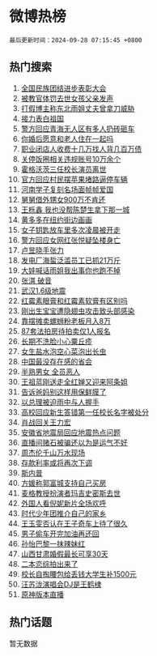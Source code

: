 # 微博热榜

`最后更新时间：2024-09-28 07:15:45 +0800`

## 热门搜索

1. [全国民族团结进步表彰大会](https://m.weibo.cn/search?containerid=100103type%3D1%26t%3D10%26q%3D%23%E5%85%A8%E5%9B%BD%E6%B0%91%E6%97%8F%E5%9B%A2%E7%BB%93%E8%BF%9B%E6%AD%A5%E8%A1%A8%E5%BD%B0%E5%A4%A7%E4%BC%9A%23&stream_entry_id=51&isnewpage=1&extparam=seat%3D1%26cate%3D10103%26filter_type%3Drealtimehot%26stream_entry_id%3D51%26c_type%3D51%26q%3D%2523%25E5%2585%25A8%25E5%259B%25BD%25E6%25B0%2591%25E6%2597%258F%25E5%259B%25A2%25E7%25BB%2593%25E8%25BF%259B%25E6%25AD%25A5%25E8%25A1%25A8%25E5%25BD%25B0%25E5%25A4%25A7%25E4%25BC%259A%2523%26pos%3D0%26dgr%3D0%26display_time%3D1727478944%26pre_seqid%3D17274789442370118135883)
1. [被教官体罚去世女孩父亲发声](https://m.weibo.cn/search?containerid=100103type%3D1%26t%3D10%26q%3D%23%E8%A2%AB%E6%95%99%E5%AE%98%E4%BD%93%E7%BD%9A%E5%8E%BB%E4%B8%96%E5%A5%B3%E5%AD%A9%E7%88%B6%E4%BA%B2%E5%8F%91%E5%A3%B0%23&stream_entry_id=31&isnewpage=1&extparam=seat%3D1%26band_rank%3D1%26lcate%3D5001%26stream_entry_id%3D31%26pos%3D0%26dgr%3D0%26flag%3D2%26filter_type%3Drealtimehot%26realpos%3D1%26c_type%3D31%26q%3D%2523%25E8%25A2%25AB%25E6%2595%2599%25E5%25AE%2598%25E4%25BD%2593%25E7%25BD%259A%25E5%258E%25BB%25E4%25B8%2596%25E5%25A5%25B3%25E5%25AD%25A9%25E7%2588%25B6%25E4%25BA%25B2%25E5%258F%2591%25E5%25A3%25B0%2523%26cate%3D5001%26display_time%3D1727478944%26pre_seqid%3D17274789442370118135883)
1. [打假博主称东北雨姐丈夫曾拿刀威胁](https://m.weibo.cn/search?containerid=100103type%3D1%26t%3D10%26q%3D%23%E6%89%93%E5%81%87%E5%8D%9A%E4%B8%BB%E7%A7%B0%E4%B8%9C%E5%8C%97%E9%9B%A8%E5%A7%90%E4%B8%88%E5%A4%AB%E6%9B%BE%E6%8B%BF%E5%88%80%E5%A8%81%E8%83%81%23&stream_entry_id=31&isnewpage=1&extparam=seat%3D1%26band_rank%3D2%26lcate%3D5001%26stream_entry_id%3D31%26pos%3D1%26dgr%3D0%26flag%3D2%26filter_type%3Drealtimehot%26realpos%3D2%26c_type%3D31%26q%3D%2523%25E6%2589%2593%25E5%2581%2587%25E5%258D%259A%25E4%25B8%25BB%25E7%25A7%25B0%25E4%25B8%259C%25E5%258C%2597%25E9%259B%25A8%25E5%25A7%2590%25E4%25B8%2588%25E5%25A4%25AB%25E6%259B%25BE%25E6%258B%25BF%25E5%2588%2580%25E5%25A8%2581%25E8%2583%2581%2523%26cate%3D5001%26display_time%3D1727478944%26pre_seqid%3D17274789442370118135883)
1. [接力表白祖国](https://m.weibo.cn/search?containerid=100103type%3D1%26t%3D10%26q%3D%23%E6%8E%A5%E5%8A%9B%E8%A1%A8%E7%99%BD%E7%A5%96%E5%9B%BD%23&stream_entry_id=31&isnewpage=1&extparam=seat%3D1%26band_rank%3D3%26lcate%3D5001%26stream_entry_id%3D31%26pos%3D2%26dgr%3D0%26flag%3D0%26filter_type%3Drealtimehot%26realpos%3D3%26c_type%3D31%26q%3D%2523%25E6%258E%25A5%25E5%258A%259B%25E8%25A1%25A8%25E7%2599%25BD%25E7%25A5%2596%25E5%259B%25BD%2523%26cate%3D5001%26display_time%3D1727478944%26pre_seqid%3D17274789442370118135883)
1. [警方回应青海无人区有多人扔砖砸车](https://m.weibo.cn/search?containerid=100103type%3D1%26t%3D10%26q%3D%23%E8%AD%A6%E6%96%B9%E5%9B%9E%E5%BA%94%E9%9D%92%E6%B5%B7%E6%97%A0%E4%BA%BA%E5%8C%BA%E6%9C%89%E5%A4%9A%E4%BA%BA%E6%89%94%E7%A0%96%E7%A0%B8%E8%BD%A6%23&stream_entry_id=31&isnewpage=1&extparam=seat%3D1%26band_rank%3D4%26lcate%3D5001%26stream_entry_id%3D31%26pos%3D3%26dgr%3D0%26flag%3D0%26filter_type%3Drealtimehot%26realpos%3D4%26c_type%3D31%26q%3D%2523%25E8%25AD%25A6%25E6%2596%25B9%25E5%259B%259E%25E5%25BA%2594%25E9%259D%2592%25E6%25B5%25B7%25E6%2597%25A0%25E4%25BA%25BA%25E5%258C%25BA%25E6%259C%2589%25E5%25A4%259A%25E4%25BA%25BA%25E6%2589%2594%25E7%25A0%2596%25E7%25A0%25B8%25E8%25BD%25A6%2523%26cate%3D5001%26display_time%3D1727478944%26pre_seqid%3D17274789442370118135883)
1. [你婚后愿意和老人住在一起吗](https://m.weibo.cn/search?containerid=100103type%3D1%26t%3D10%26q%3D%23%E4%BD%A0%E5%A9%9A%E5%90%8E%E6%84%BF%E6%84%8F%E5%92%8C%E8%80%81%E4%BA%BA%E4%BD%8F%E5%9C%A8%E4%B8%80%E8%B5%B7%E5%90%97%23&stream_entry_id=31&isnewpage=1&extparam=seat%3D1%26band_rank%3D5%26lcate%3D5001%26stream_entry_id%3D31%26pos%3D4%26dgr%3D0%26flag%3D0%26filter_type%3Drealtimehot%26realpos%3D5%26c_type%3D31%26q%3D%2523%25E4%25BD%25A0%25E5%25A9%259A%25E5%2590%258E%25E6%2584%25BF%25E6%2584%258F%25E5%2592%258C%25E8%2580%2581%25E4%25BA%25BA%25E4%25BD%258F%25E5%259C%25A8%25E4%25B8%2580%25E8%25B5%25B7%25E5%2590%2597%2523%26cate%3D5001%26display_time%3D1727478944%26pre_seqid%3D17274789442370118135883)
1. [职业闭店人收费十几万找人背几百万债](https://m.weibo.cn/search?containerid=100103type%3D1%26t%3D10%26q%3D%23%E8%81%8C%E4%B8%9A%E9%97%AD%E5%BA%97%E4%BA%BA%E6%94%B6%E8%B4%B9%E5%8D%81%E5%87%A0%E4%B8%87%E6%89%BE%E4%BA%BA%E8%83%8C%E5%87%A0%E7%99%BE%E4%B8%87%E5%80%BA%23&stream_entry_id=31&isnewpage=1&extparam=seat%3D1%26band_rank%3D6%26lcate%3D5001%26stream_entry_id%3D31%26pos%3D5%26dgr%3D0%26flag%3D0%26filter_type%3Drealtimehot%26realpos%3D6%26c_type%3D31%26q%3D%2523%25E8%2581%258C%25E4%25B8%259A%25E9%2597%25AD%25E5%25BA%2597%25E4%25BA%25BA%25E6%2594%25B6%25E8%25B4%25B9%25E5%258D%2581%25E5%2587%25A0%25E4%25B8%2587%25E6%2589%25BE%25E4%25BA%25BA%25E8%2583%258C%25E5%2587%25A0%25E7%2599%25BE%25E4%25B8%2587%25E5%2580%25BA%2523%26cate%3D5001%26display_time%3D1727478944%26pre_seqid%3D17274789442370118135883)
1. [关停饭圈相关违规账号10万余个](https://m.weibo.cn/search?containerid=100103type%3D1%26t%3D10%26q%3D%23%E5%85%B3%E5%81%9C%E9%A5%AD%E5%9C%88%E7%9B%B8%E5%85%B3%E8%BF%9D%E8%A7%84%E8%B4%A6%E5%8F%B710%E4%B8%87%E4%BD%99%E4%B8%AA%23&stream_entry_id=31&isnewpage=1&extparam=seat%3D1%26band_rank%3D7%26lcate%3D5001%26stream_entry_id%3D31%26pos%3D6%26dgr%3D0%26flag%3D0%26filter_type%3Drealtimehot%26realpos%3D7%26c_type%3D31%26q%3D%2523%25E5%2585%25B3%25E5%2581%259C%25E9%25A5%25AD%25E5%259C%2588%25E7%259B%25B8%25E5%2585%25B3%25E8%25BF%259D%25E8%25A7%2584%25E8%25B4%25A6%25E5%258F%25B710%25E4%25B8%2587%25E4%25BD%2599%25E4%25B8%25AA%2523%26cate%3D5001%26display_time%3D1727478944%26pre_seqid%3D17274789442370118135883)
1. [霍格沃茨三任校长演员离世](https://m.weibo.cn/search?containerid=100103type%3D1%26t%3D10%26q%3D%E9%9C%8D%E6%A0%BC%E6%B2%83%E8%8C%A8%E4%B8%89%E4%BB%BB%E6%A0%A1%E9%95%BF%E6%BC%94%E5%91%98%E7%A6%BB%E4%B8%96&stream_entry_id=31&isnewpage=1&extparam=seat%3D1%26band_rank%3D8%26lcate%3D5001%26stream_entry_id%3D31%26pos%3D7%26dgr%3D0%26flag%3D16%26filter_type%3Drealtimehot%26realpos%3D8%26c_type%3D31%26q%3D%25E9%259C%258D%25E6%25A0%25BC%25E6%25B2%2583%25E8%258C%25A8%25E4%25B8%2589%25E4%25BB%25BB%25E6%25A0%25A1%25E9%2595%25BF%25E6%25BC%2594%25E5%2591%2598%25E7%25A6%25BB%25E4%25B8%2596%26cate%3D5001%26display_time%3D1727478944%26pre_seqid%3D17274789442370118135883)
1. [官方回应村民摆苹果堵路逼停车辆](https://m.weibo.cn/search?containerid=100103type%3D1%26t%3D10%26q%3D%23%E5%AE%98%E6%96%B9%E5%9B%9E%E5%BA%94%E6%9D%91%E6%B0%91%E6%91%86%E8%8B%B9%E6%9E%9C%E5%A0%B5%E8%B7%AF%E9%80%BC%E5%81%9C%E8%BD%A6%E8%BE%86%23&stream_entry_id=31&isnewpage=1&extparam=seat%3D1%26band_rank%3D9%26lcate%3D5001%26stream_entry_id%3D31%26pos%3D8%26dgr%3D0%26flag%3D0%26filter_type%3Drealtimehot%26realpos%3D9%26c_type%3D31%26q%3D%2523%25E5%25AE%2598%25E6%2596%25B9%25E5%259B%259E%25E5%25BA%2594%25E6%259D%2591%25E6%25B0%2591%25E6%2591%2586%25E8%258B%25B9%25E6%259E%259C%25E5%25A0%25B5%25E8%25B7%25AF%25E9%2580%25BC%25E5%2581%259C%25E8%25BD%25A6%25E8%25BE%2586%2523%26cate%3D5001%26display_time%3D1727478944%26pre_seqid%3D17274789442370118135883)
1. [河南学子复刻名场面帧帧爱国](https://m.weibo.cn/search?containerid=100103type%3D1%26t%3D10%26q%3D%23%E6%B2%B3%E5%8D%97%E5%AD%A6%E5%AD%90%E5%A4%8D%E5%88%BB%E5%90%8D%E5%9C%BA%E9%9D%A2%E5%B8%A7%E5%B8%A7%E7%88%B1%E5%9B%BD%23&stream_entry_id=31&isnewpage=1&extparam=seat%3D1%26band_rank%3D10%26lcate%3D5001%26stream_entry_id%3D31%26pos%3D9%26dgr%3D0%26flag%3D32768%26filter_type%3Drealtimehot%26realpos%3D10%26c_type%3D31%26q%3D%2523%25E6%25B2%25B3%25E5%258D%2597%25E5%25AD%25A6%25E5%25AD%2590%25E5%25A4%258D%25E5%2588%25BB%25E5%2590%258D%25E5%259C%25BA%25E9%259D%25A2%25E5%25B8%25A7%25E5%25B8%25A7%25E7%2588%25B1%25E5%259B%25BD%2523%26cate%3D5001%26display_time%3D1727478944%26pre_seqid%3D17274789442370118135883)
1. [舅舅借外甥女900万不肯还](https://m.weibo.cn/search?containerid=100103type%3D1%26t%3D10%26q%3D%23%E8%88%85%E8%88%85%E5%80%9F%E5%A4%96%E7%94%A5%E5%A5%B3900%E4%B8%87%E4%B8%8D%E8%82%AF%E8%BF%98%23&stream_entry_id=31&isnewpage=1&extparam=seat%3D1%26band_rank%3D11%26lcate%3D5001%26stream_entry_id%3D31%26pos%3D10%26dgr%3D0%26flag%3D2%26filter_type%3Drealtimehot%26realpos%3D11%26c_type%3D31%26q%3D%2523%25E8%2588%2585%25E8%2588%2585%25E5%2580%259F%25E5%25A4%2596%25E7%2594%25A5%25E5%25A5%25B3900%25E4%25B8%2587%25E4%25B8%258D%25E8%2582%25AF%25E8%25BF%2598%2523%26cate%3D5001%26display_time%3D1727478944%26pre_seqid%3D17274789442370118135883)
1. [王栎鑫 我也没帮陈楚生拿下那一城](https://m.weibo.cn/search?containerid=100103type%3D1%26t%3D10%26q%3D%E7%8E%8B%E6%A0%8E%E9%91%AB+%E6%88%91%E4%B9%9F%E6%B2%A1%E5%B8%AE%E9%99%88%E6%A5%9A%E7%94%9F%E6%8B%BF%E4%B8%8B%E9%82%A3%E4%B8%80%E5%9F%8E&stream_entry_id=31&isnewpage=1&extparam=seat%3D1%26band_rank%3D12%26lcate%3D5001%26stream_entry_id%3D31%26pos%3D11%26dgr%3D0%26flag%3D1%26filter_type%3Drealtimehot%26realpos%3D12%26c_type%3D31%26q%3D%25E7%258E%258B%25E6%25A0%258E%25E9%2591%25AB%2520%25E6%2588%2591%25E4%25B9%259F%25E6%25B2%25A1%25E5%25B8%25AE%25E9%2599%2588%25E6%25A5%259A%25E7%2594%259F%25E6%258B%25BF%25E4%25B8%258B%25E9%2582%25A3%25E4%25B8%2580%25E5%259F%258E%26cate%3D5001%26display_time%3D1727478944%26pre_seqid%3D17274789442370118135883)
1. [黄多多在纽约街边画画](https://m.weibo.cn/search?containerid=100103type%3D1%26t%3D10%26q%3D%23%E9%BB%84%E5%A4%9A%E5%A4%9A%E5%9C%A8%E7%BA%BD%E7%BA%A6%E8%A1%97%E8%BE%B9%E7%94%BB%E7%94%BB%23&stream_entry_id=31&isnewpage=1&extparam=seat%3D1%26band_rank%3D13%26lcate%3D5001%26stream_entry_id%3D31%26pos%3D12%26dgr%3D0%26flag%3D2%26filter_type%3Drealtimehot%26realpos%3D13%26c_type%3D31%26q%3D%2523%25E9%25BB%2584%25E5%25A4%259A%25E5%25A4%259A%25E5%259C%25A8%25E7%25BA%25BD%25E7%25BA%25A6%25E8%25A1%2597%25E8%25BE%25B9%25E7%2594%25BB%25E7%2594%25BB%2523%26cate%3D5001%26display_time%3D1727478944%26pre_seqid%3D17274789442370118135883)
1. [女子钥匙放车里多次凌晨被开走](https://m.weibo.cn/search?containerid=100103type%3D1%26t%3D10%26q%3D%23%E5%A5%B3%E5%AD%90%E9%92%A5%E5%8C%99%E6%94%BE%E8%BD%A6%E9%87%8C%E5%A4%9A%E6%AC%A1%E5%87%8C%E6%99%A8%E8%A2%AB%E5%BC%80%E8%B5%B0%23&stream_entry_id=31&isnewpage=1&extparam=seat%3D1%26band_rank%3D14%26lcate%3D5001%26stream_entry_id%3D31%26pos%3D13%26dgr%3D0%26flag%3D0%26filter_type%3Drealtimehot%26realpos%3D14%26c_type%3D31%26q%3D%2523%25E5%25A5%25B3%25E5%25AD%2590%25E9%2592%25A5%25E5%258C%2599%25E6%2594%25BE%25E8%25BD%25A6%25E9%2587%258C%25E5%25A4%259A%25E6%25AC%25A1%25E5%2587%258C%25E6%2599%25A8%25E8%25A2%25AB%25E5%25BC%2580%25E8%25B5%25B0%2523%26cate%3D5001%26display_time%3D1727478944%26pre_seqid%3D17274789442370118135883)
1. [警方回应女网红张悦疑坠楼身亡](https://m.weibo.cn/search?containerid=100103type%3D1%26t%3D10%26q%3D%23%E8%AD%A6%E6%96%B9%E5%9B%9E%E5%BA%94%E5%A5%B3%E7%BD%91%E7%BA%A2%E5%BC%A0%E6%82%A6%E7%96%91%E5%9D%A0%E6%A5%BC%E8%BA%AB%E4%BA%A1%23&stream_entry_id=31&isnewpage=1&extparam=seat%3D1%26band_rank%3D15%26lcate%3D5001%26stream_entry_id%3D31%26pos%3D14%26dgr%3D0%26flag%3D0%26filter_type%3Drealtimehot%26realpos%3D15%26c_type%3D31%26q%3D%2523%25E8%25AD%25A6%25E6%2596%25B9%25E5%259B%259E%25E5%25BA%2594%25E5%25A5%25B3%25E7%25BD%2591%25E7%25BA%25A2%25E5%25BC%25A0%25E6%2582%25A6%25E7%2596%2591%25E5%259D%25A0%25E6%25A5%25BC%25E8%25BA%25AB%25E4%25BA%25A1%2523%26cate%3D5001%26display_time%3D1727478944%26pre_seqid%3D17274789442370118135883)
1. [卢昱晓手张力](https://m.weibo.cn/search?containerid=100103type%3D1%26t%3D10%26q%3D%E5%8D%A2%E6%98%B1%E6%99%93%E6%89%8B%E5%BC%A0%E5%8A%9B&stream_entry_id=31&isnewpage=1&extparam=seat%3D1%26band_rank%3D16%26lcate%3D5001%26stream_entry_id%3D31%26pos%3D15%26dgr%3D0%26flag%3D1%26filter_type%3Drealtimehot%26realpos%3D16%26c_type%3D31%26q%3D%25E5%258D%25A2%25E6%2598%25B1%25E6%2599%2593%25E6%2589%258B%25E5%25BC%25A0%25E5%258A%259B%26cate%3D5001%26display_time%3D1727478944%26pre_seqid%3D17274789442370118135883)
1. [发电厂海蜇泛滥员工已抓21万斤](https://m.weibo.cn/search?containerid=100103type%3D1%26t%3D10%26q%3D%23%E5%8F%91%E7%94%B5%E5%8E%82%E6%B5%B7%E8%9C%87%E6%B3%9B%E6%BB%A5%E5%91%98%E5%B7%A5%E5%B7%B2%E6%8A%9321%E4%B8%87%E6%96%A4%23&stream_entry_id=31&isnewpage=1&extparam=seat%3D1%26band_rank%3D17%26lcate%3D5001%26stream_entry_id%3D31%26pos%3D16%26dgr%3D0%26flag%3D0%26filter_type%3Drealtimehot%26realpos%3D17%26c_type%3D31%26q%3D%2523%25E5%258F%2591%25E7%2594%25B5%25E5%258E%2582%25E6%25B5%25B7%25E8%259C%2587%25E6%25B3%259B%25E6%25BB%25A5%25E5%2591%2598%25E5%25B7%25A5%25E5%25B7%25B2%25E6%258A%259321%25E4%25B8%2587%25E6%2596%25A4%2523%26cate%3D5001%26display_time%3D1727478944%26pre_seqid%3D17274789442370118135883)
1. [大娃喊话雨姐我出事你也跑不掉](https://m.weibo.cn/search?containerid=100103type%3D1%26t%3D10%26q%3D%23%E5%A4%A7%E5%A8%83%E5%96%8A%E8%AF%9D%E9%9B%A8%E5%A7%90%E6%88%91%E5%87%BA%E4%BA%8B%E4%BD%A0%E4%B9%9F%E8%B7%91%E4%B8%8D%E6%8E%89%23&stream_entry_id=31&isnewpage=1&extparam=seat%3D1%26band_rank%3D18%26lcate%3D5001%26stream_entry_id%3D31%26pos%3D17%26dgr%3D0%26flag%3D1%26filter_type%3Drealtimehot%26realpos%3D18%26c_type%3D31%26q%3D%2523%25E5%25A4%25A7%25E5%25A8%2583%25E5%2596%258A%25E8%25AF%259D%25E9%259B%25A8%25E5%25A7%2590%25E6%2588%2591%25E5%2587%25BA%25E4%25BA%258B%25E4%25BD%25A0%25E4%25B9%259F%25E8%25B7%2591%25E4%25B8%258D%25E6%258E%2589%2523%26cate%3D5001%26display_time%3D1727478944%26pre_seqid%3D17274789442370118135883)
1. [张淇 破音](https://m.weibo.cn/search?containerid=100103type%3D1%26t%3D10%26q%3D%E5%BC%A0%E6%B7%87+%E7%A0%B4%E9%9F%B3&stream_entry_id=31&isnewpage=1&extparam=seat%3D1%26band_rank%3D19%26lcate%3D5001%26stream_entry_id%3D31%26pos%3D18%26dgr%3D0%26flag%3D0%26filter_type%3Drealtimehot%26realpos%3D19%26c_type%3D31%26q%3D%25E5%25BC%25A0%25E6%25B7%2587%2520%25E7%25A0%25B4%25E9%259F%25B3%26cate%3D5001%26display_time%3D1727478944%26pre_seqid%3D17274789442370118135883)
1. [武汉1.6级地震](https://m.weibo.cn/search?containerid=100103type%3D1%26t%3D10%26q%3D%23%E6%AD%A6%E6%B1%891.6%E7%BA%A7%E5%9C%B0%E9%9C%87%23&stream_entry_id=31&isnewpage=1&extparam=seat%3D1%26band_rank%3D20%26lcate%3D5001%26stream_entry_id%3D31%26pos%3D19%26dgr%3D0%26flag%3D0%26filter_type%3Drealtimehot%26realpos%3D20%26c_type%3D31%26q%3D%2523%25E6%25AD%25A6%25E6%25B1%25891.6%25E7%25BA%25A7%25E5%259C%25B0%25E9%259C%2587%2523%26cate%3D5001%26display_time%3D1727478944%26pre_seqid%3D17274789442370118135883)
1. [红霉素眼膏和红霉素软膏有区别吗](https://m.weibo.cn/search?containerid=100103type%3D1%26t%3D10%26q%3D%23%E7%BA%A2%E9%9C%89%E7%B4%A0%E7%9C%BC%E8%86%8F%E5%92%8C%E7%BA%A2%E9%9C%89%E7%B4%A0%E8%BD%AF%E8%86%8F%E6%9C%89%E5%8C%BA%E5%88%AB%E5%90%97%23&stream_entry_id=31&isnewpage=1&extparam=seat%3D1%26band_rank%3D21%26lcate%3D5001%26stream_entry_id%3D31%26pos%3D20%26dgr%3D0%26flag%3D0%26filter_type%3Drealtimehot%26realpos%3D21%26c_type%3D31%26q%3D%2523%25E7%25BA%25A2%25E9%259C%2589%25E7%25B4%25A0%25E7%259C%25BC%25E8%2586%258F%25E5%2592%258C%25E7%25BA%25A2%25E9%259C%2589%25E7%25B4%25A0%25E8%25BD%25AF%25E8%2586%258F%25E6%259C%2589%25E5%258C%25BA%25E5%2588%25AB%25E5%2590%2597%2523%26cate%3D5001%26display_time%3D1727478944%26pre_seqid%3D17274789442370118135883)
1. [刚出生宝宝遭隐翅虫攻击致头部感染](https://m.weibo.cn/search?containerid=100103type%3D1%26t%3D10%26q%3D%23%E5%88%9A%E5%87%BA%E7%94%9F%E5%AE%9D%E5%AE%9D%E9%81%AD%E9%9A%90%E7%BF%85%E8%99%AB%E6%94%BB%E5%87%BB%E8%87%B4%E5%A4%B4%E9%83%A8%E6%84%9F%E6%9F%93%23&stream_entry_id=31&isnewpage=1&extparam=seat%3D1%26band_rank%3D22%26lcate%3D5001%26stream_entry_id%3D31%26pos%3D21%26dgr%3D0%26flag%3D0%26filter_type%3Drealtimehot%26realpos%3D22%26c_type%3D31%26q%3D%2523%25E5%2588%259A%25E5%2587%25BA%25E7%2594%259F%25E5%25AE%259D%25E5%25AE%259D%25E9%2581%25AD%25E9%259A%2590%25E7%25BF%2585%25E8%2599%25AB%25E6%2594%25BB%25E5%2587%25BB%25E8%2587%25B4%25E5%25A4%25B4%25E9%2583%25A8%25E6%2584%259F%25E6%259F%2593%2523%26cate%3D5001%26display_time%3D1727478944%26pre_seqid%3D17274789442370118135883)
1. [靠摆摊卖螺蛳粉老板月入8万](https://m.weibo.cn/search?containerid=100103type%3D1%26t%3D10%26q%3D%23%E9%9D%A0%E6%91%86%E6%91%8A%E5%8D%96%E8%9E%BA%E8%9B%B3%E7%B2%89%E8%80%81%E6%9D%BF%E6%9C%88%E5%85%A58%E4%B8%87%23&stream_entry_id=31&isnewpage=1&extparam=seat%3D1%26band_rank%3D23%26lcate%3D5001%26stream_entry_id%3D31%26pos%3D22%26dgr%3D0%26flag%3D0%26filter_type%3Drealtimehot%26realpos%3D23%26c_type%3D31%26q%3D%2523%25E9%259D%25A0%25E6%2591%2586%25E6%2591%258A%25E5%258D%2596%25E8%259E%25BA%25E8%259B%25B3%25E7%25B2%2589%25E8%2580%2581%25E6%259D%25BF%25E6%259C%2588%25E5%2585%25A58%25E4%25B8%2587%2523%26cate%3D5001%26display_time%3D1727478944%26pre_seqid%3D17274789442370118135883)
1. [87套法拍房待拍卖仅1人报名](https://m.weibo.cn/search?containerid=100103type%3D1%26t%3D10%26q%3D%2387%E5%A5%97%E6%B3%95%E6%8B%8D%E6%88%BF%E5%BE%85%E6%8B%8D%E5%8D%96%E4%BB%851%E4%BA%BA%E6%8A%A5%E5%90%8D%23&stream_entry_id=31&isnewpage=1&extparam=seat%3D1%26band_rank%3D24%26lcate%3D5001%26stream_entry_id%3D31%26pos%3D23%26dgr%3D0%26flag%3D0%26filter_type%3Drealtimehot%26realpos%3D24%26c_type%3D31%26q%3D%252387%25E5%25A5%2597%25E6%25B3%2595%25E6%258B%258D%25E6%2588%25BF%25E5%25BE%2585%25E6%258B%258D%25E5%258D%2596%25E4%25BB%25851%25E4%25BA%25BA%25E6%258A%25A5%25E5%2590%258D%2523%26cate%3D5001%26display_time%3D1727478944%26pre_seqid%3D17274789442370118135883)
1. [长期不洗脸小心粟丘疹](https://m.weibo.cn/search?containerid=100103type%3D1%26t%3D10%26q%3D%23%E9%95%BF%E6%9C%9F%E4%B8%8D%E6%B4%97%E8%84%B8%E5%B0%8F%E5%BF%83%E7%B2%9F%E4%B8%98%E7%96%B9%23&stream_entry_id=31&isnewpage=1&extparam=seat%3D1%26band_rank%3D25%26lcate%3D5001%26stream_entry_id%3D31%26pos%3D24%26dgr%3D0%26flag%3D1%26filter_type%3Drealtimehot%26realpos%3D25%26c_type%3D31%26q%3D%2523%25E9%2595%25BF%25E6%259C%259F%25E4%25B8%258D%25E6%25B4%2597%25E8%2584%25B8%25E5%25B0%258F%25E5%25BF%2583%25E7%25B2%259F%25E4%25B8%2598%25E7%2596%25B9%2523%26cate%3D5001%26display_time%3D1727478944%26pre_seqid%3D17274789442370118135883)
1. [女生盐水泡空心菜泡出长虫](https://m.weibo.cn/search?containerid=100103type%3D1%26t%3D10%26q%3D%23%E5%A5%B3%E7%94%9F%E7%9B%90%E6%B0%B4%E6%B3%A1%E7%A9%BA%E5%BF%83%E8%8F%9C%E6%B3%A1%E5%87%BA%E9%95%BF%E8%99%AB%23&stream_entry_id=31&isnewpage=1&extparam=seat%3D1%26band_rank%3D26%26lcate%3D5001%26stream_entry_id%3D31%26pos%3D25%26dgr%3D0%26flag%3D0%26filter_type%3Drealtimehot%26realpos%3D26%26c_type%3D31%26q%3D%2523%25E5%25A5%25B3%25E7%2594%259F%25E7%259B%2590%25E6%25B0%25B4%25E6%25B3%25A1%25E7%25A9%25BA%25E5%25BF%2583%25E8%258F%259C%25E6%25B3%25A1%25E5%2587%25BA%25E9%2595%25BF%25E8%2599%25AB%2523%26cate%3D5001%26display_time%3D1727478944%26pre_seqid%3D17274789442370118135883)
1. [中国最没存在感的省会](https://m.weibo.cn/search?containerid=100103type%3D1%26t%3D10%26q%3D%23%E4%B8%AD%E5%9B%BD%E6%9C%80%E6%B2%A1%E5%AD%98%E5%9C%A8%E6%84%9F%E7%9A%84%E7%9C%81%E4%BC%9A%23&stream_entry_id=31&isnewpage=1&extparam=seat%3D1%26band_rank%3D27%26lcate%3D5001%26stream_entry_id%3D31%26pos%3D26%26dgr%3D0%26flag%3D0%26filter_type%3Drealtimehot%26realpos%3D27%26c_type%3D31%26q%3D%2523%25E4%25B8%25AD%25E5%259B%25BD%25E6%259C%2580%25E6%25B2%25A1%25E5%25AD%2598%25E5%259C%25A8%25E6%2584%259F%25E7%259A%2584%25E7%259C%2581%25E4%25BC%259A%2523%26cate%3D5001%26display_time%3D1727478944%26pre_seqid%3D17274789442370118135883)
1. [半熟男女 全员恶人](https://m.weibo.cn/search?containerid=100103type%3D1%26t%3D10%26q%3D%E5%8D%8A%E7%86%9F%E7%94%B7%E5%A5%B3+%E5%85%A8%E5%91%98%E6%81%B6%E4%BA%BA&stream_entry_id=31&isnewpage=1&extparam=seat%3D1%26band_rank%3D28%26lcate%3D5001%26stream_entry_id%3D31%26pos%3D27%26dgr%3D0%26flag%3D0%26filter_type%3Drealtimehot%26realpos%3D28%26c_type%3D31%26q%3D%25E5%258D%258A%25E7%2586%259F%25E7%2594%25B7%25E5%25A5%25B3%2520%25E5%2585%25A8%25E5%2591%2598%25E6%2581%25B6%25E4%25BA%25BA%26cate%3D5001%26display_time%3D1727478944%26pre_seqid%3D17274789442370118135883)
1. [王祖蓝刚送走全红婵又迎来阿条姐](https://m.weibo.cn/search?containerid=100103type%3D1%26t%3D10%26q%3D%E7%8E%8B%E7%A5%96%E8%93%9D%E5%88%9A%E9%80%81%E8%B5%B0%E5%85%A8%E7%BA%A2%E5%A9%B5%E5%8F%88%E8%BF%8E%E6%9D%A5%E9%98%BF%E6%9D%A1%E5%A7%90&stream_entry_id=31&isnewpage=1&extparam=seat%3D1%26band_rank%3D29%26lcate%3D5001%26stream_entry_id%3D31%26pos%3D28%26dgr%3D0%26flag%3D0%26filter_type%3Drealtimehot%26realpos%3D29%26c_type%3D31%26q%3D%25E7%258E%258B%25E7%25A5%2596%25E8%2593%259D%25E5%2588%259A%25E9%2580%2581%25E8%25B5%25B0%25E5%2585%25A8%25E7%25BA%25A2%25E5%25A9%25B5%25E5%258F%2588%25E8%25BF%258E%25E6%259D%25A5%25E9%2598%25BF%25E6%259D%25A1%25E5%25A7%2590%26cate%3D5001%26display_time%3D1727478944%26pre_seqid%3D17274789442370118135883)
1. [告诉爸妈别这样用保鲜膜了](https://m.weibo.cn/search?containerid=100103type%3D1%26t%3D10%26q%3D%23%E5%91%8A%E8%AF%89%E7%88%B8%E5%A6%88%E5%88%AB%E8%BF%99%E6%A0%B7%E7%94%A8%E4%BF%9D%E9%B2%9C%E8%86%9C%E4%BA%86%23&stream_entry_id=31&isnewpage=1&extparam=seat%3D1%26band_rank%3D30%26lcate%3D5001%26stream_entry_id%3D31%26pos%3D29%26dgr%3D0%26flag%3D0%26filter_type%3Drealtimehot%26realpos%3D30%26c_type%3D31%26q%3D%2523%25E5%2591%258A%25E8%25AF%2589%25E7%2588%25B8%25E5%25A6%2588%25E5%2588%25AB%25E8%25BF%2599%25E6%25A0%25B7%25E7%2594%25A8%25E4%25BF%259D%25E9%25B2%259C%25E8%2586%259C%25E4%25BA%2586%2523%26cate%3D5001%26display_time%3D1727478944%26pre_seqid%3D17274789442370118135883)
1. [以总理被迫雨中与人握手](https://m.weibo.cn/search?containerid=100103type%3D1%26t%3D10%26q%3D%23%E4%BB%A5%E6%80%BB%E7%90%86%E8%A2%AB%E8%BF%AB%E9%9B%A8%E4%B8%AD%E4%B8%8E%E4%BA%BA%E6%8F%A1%E6%89%8B%23&stream_entry_id=31&isnewpage=1&extparam=seat%3D1%26band_rank%3D31%26lcate%3D5001%26stream_entry_id%3D31%26pos%3D30%26dgr%3D0%26flag%3D0%26filter_type%3Drealtimehot%26realpos%3D31%26c_type%3D31%26q%3D%2523%25E4%25BB%25A5%25E6%2580%25BB%25E7%2590%2586%25E8%25A2%25AB%25E8%25BF%25AB%25E9%259B%25A8%25E4%25B8%25AD%25E4%25B8%258E%25E4%25BA%25BA%25E6%258F%25A1%25E6%2589%258B%2523%26cate%3D5001%26display_time%3D1727478944%26pre_seqid%3D17274789442370118135883)
1. [高校回应新生答错第一任校长名字被处分](https://m.weibo.cn/search?containerid=100103type%3D1%26t%3D10%26q%3D%23%E9%AB%98%E6%A0%A1%E5%9B%9E%E5%BA%94%E6%96%B0%E7%94%9F%E7%AD%94%E9%94%99%E7%AC%AC%E4%B8%80%E4%BB%BB%E6%A0%A1%E9%95%BF%E5%90%8D%E5%AD%97%E8%A2%AB%E5%A4%84%E5%88%86%23&stream_entry_id=31&isnewpage=1&extparam=seat%3D1%26band_rank%3D32%26lcate%3D5001%26stream_entry_id%3D31%26pos%3D31%26dgr%3D0%26flag%3D0%26filter_type%3Drealtimehot%26realpos%3D32%26c_type%3D31%26q%3D%2523%25E9%25AB%2598%25E6%25A0%25A1%25E5%259B%259E%25E5%25BA%2594%25E6%2596%25B0%25E7%2594%259F%25E7%25AD%2594%25E9%2594%2599%25E7%25AC%25AC%25E4%25B8%2580%25E4%25BB%25BB%25E6%25A0%25A1%25E9%2595%25BF%25E5%2590%258D%25E5%25AD%2597%25E8%25A2%25AB%25E5%25A4%2584%25E5%2588%2586%2523%26cate%3D5001%26display_time%3D1727478944%26pre_seqid%3D17274789442370118135883)
1. [肖战回关王力宏](https://m.weibo.cn/search?containerid=100103type%3D1%26t%3D10%26q%3D%23%E8%82%96%E6%88%98%E5%9B%9E%E5%85%B3%E7%8E%8B%E5%8A%9B%E5%AE%8F%23&stream_entry_id=31&isnewpage=1&extparam=seat%3D1%26band_rank%3D33%26lcate%3D5001%26stream_entry_id%3D31%26pos%3D32%26dgr%3D0%26flag%3D0%26filter_type%3Drealtimehot%26realpos%3D33%26c_type%3D31%26q%3D%2523%25E8%2582%2596%25E6%2588%2598%25E5%259B%259E%25E5%2585%25B3%25E7%258E%258B%25E5%258A%259B%25E5%25AE%258F%2523%26cate%3D5001%26display_time%3D1727478944%26pre_seqid%3D17274789442370118135883)
1. [安徽省地震局回应地震热点问题](https://m.weibo.cn/search?containerid=100103type%3D1%26t%3D10%26q%3D%23%E5%AE%89%E5%BE%BD%E7%9C%81%E5%9C%B0%E9%9C%87%E5%B1%80%E5%9B%9E%E5%BA%94%E5%9C%B0%E9%9C%87%E7%83%AD%E7%82%B9%E9%97%AE%E9%A2%98%23&stream_entry_id=31&isnewpage=1&extparam=seat%3D1%26band_rank%3D34%26lcate%3D5001%26stream_entry_id%3D31%26pos%3D33%26dgr%3D0%26flag%3D0%26filter_type%3Drealtimehot%26realpos%3D34%26c_type%3D31%26q%3D%2523%25E5%25AE%2589%25E5%25BE%25BD%25E7%259C%2581%25E5%259C%25B0%25E9%259C%2587%25E5%25B1%2580%25E5%259B%259E%25E5%25BA%2594%25E5%259C%25B0%25E9%259C%2587%25E7%2583%25AD%25E7%2582%25B9%25E9%2597%25AE%25E9%25A2%2598%2523%26cate%3D5001%26display_time%3D1727478944%26pre_seqid%3D17274789442370118135883)
1. [直播间赌石被骗还以为是运气不好](https://m.weibo.cn/search?containerid=100103type%3D1%26t%3D10%26q%3D%23%E7%9B%B4%E6%92%AD%E9%97%B4%E8%B5%8C%E7%9F%B3%E8%A2%AB%E9%AA%97%E8%BF%98%E4%BB%A5%E4%B8%BA%E6%98%AF%E8%BF%90%E6%B0%94%E4%B8%8D%E5%A5%BD%23&stream_entry_id=31&isnewpage=1&extparam=seat%3D1%26band_rank%3D35%26lcate%3D5001%26stream_entry_id%3D31%26pos%3D34%26dgr%3D0%26flag%3D0%26filter_type%3Drealtimehot%26realpos%3D35%26c_type%3D31%26q%3D%2523%25E7%259B%25B4%25E6%2592%25AD%25E9%2597%25B4%25E8%25B5%258C%25E7%259F%25B3%25E8%25A2%25AB%25E9%25AA%2597%25E8%25BF%2598%25E4%25BB%25A5%25E4%25B8%25BA%25E6%2598%25AF%25E8%25BF%2590%25E6%25B0%2594%25E4%25B8%258D%25E5%25A5%25BD%2523%26cate%3D5001%26display_time%3D1727478944%26pre_seqid%3D17274789442370118135883)
1. [周杰伦千山万水现场](https://m.weibo.cn/search?containerid=100103type%3D1%26t%3D10%26q%3D%23%E5%91%A8%E6%9D%B0%E4%BC%A6%E5%8D%83%E5%B1%B1%E4%B8%87%E6%B0%B4%E7%8E%B0%E5%9C%BA%23&stream_entry_id=31&isnewpage=1&extparam=seat%3D1%26band_rank%3D36%26lcate%3D5001%26stream_entry_id%3D31%26pos%3D35%26dgr%3D0%26flag%3D0%26filter_type%3Drealtimehot%26realpos%3D36%26c_type%3D31%26q%3D%2523%25E5%2591%25A8%25E6%259D%25B0%25E4%25BC%25A6%25E5%258D%2583%25E5%25B1%25B1%25E4%25B8%2587%25E6%25B0%25B4%25E7%258E%25B0%25E5%259C%25BA%2523%26cate%3D5001%26display_time%3D1727478944%26pre_seqid%3D17274789442370118135883)
1. [存款利率或将再次下调](https://m.weibo.cn/search?containerid=100103type%3D1%26t%3D10%26q%3D%23%E5%AD%98%E6%AC%BE%E5%88%A9%E7%8E%87%E6%88%96%E5%B0%86%E5%86%8D%E6%AC%A1%E4%B8%8B%E8%B0%83%23&stream_entry_id=31&isnewpage=1&extparam=seat%3D1%26band_rank%3D37%26lcate%3D5001%26stream_entry_id%3D31%26pos%3D36%26dgr%3D0%26flag%3D0%26filter_type%3Drealtimehot%26realpos%3D37%26c_type%3D31%26q%3D%2523%25E5%25AD%2598%25E6%25AC%25BE%25E5%2588%25A9%25E7%258E%2587%25E6%2588%2596%25E5%25B0%2586%25E5%2586%258D%25E6%25AC%25A1%25E4%25B8%258B%25E8%25B0%2583%2523%26cate%3D5001%26display_time%3D1727478944%26pre_seqid%3D17274789442370118135883)
1. [斯内普](https://m.weibo.cn/search?containerid=100103type%3D1%26t%3D10%26q%3D%E6%96%AF%E5%86%85%E6%99%AE&stream_entry_id=31&isnewpage=1&extparam=seat%3D1%26band_rank%3D38%26lcate%3D5001%26stream_entry_id%3D31%26pos%3D37%26dgr%3D0%26flag%3D0%26filter_type%3Drealtimehot%26realpos%3D38%26c_type%3D31%26q%3D%25E6%2596%25AF%25E5%2586%2585%25E6%2599%25AE%26cate%3D5001%26display_time%3D1727478944%26pre_seqid%3D17274789442370118135883)
1. [方媛称郭富城支持自己买房](https://m.weibo.cn/search?containerid=100103type%3D1%26t%3D10%26q%3D%23%E6%96%B9%E5%AA%9B%E7%A7%B0%E9%83%AD%E5%AF%8C%E5%9F%8E%E6%94%AF%E6%8C%81%E8%87%AA%E5%B7%B1%E4%B9%B0%E6%88%BF%23&stream_entry_id=31&isnewpage=1&extparam=seat%3D1%26band_rank%3D39%26lcate%3D5001%26stream_entry_id%3D31%26pos%3D38%26dgr%3D0%26flag%3D0%26filter_type%3Drealtimehot%26realpos%3D39%26c_type%3D31%26q%3D%2523%25E6%2596%25B9%25E5%25AA%259B%25E7%25A7%25B0%25E9%2583%25AD%25E5%25AF%258C%25E5%259F%258E%25E6%2594%25AF%25E6%258C%2581%25E8%2587%25AA%25E5%25B7%25B1%25E4%25B9%25B0%25E6%2588%25BF%2523%26cate%3D5001%26display_time%3D1727478944%26pre_seqid%3D17274789442370118135883)
1. [麦格教授扮演者玛吉史密斯去世](https://m.weibo.cn/search?containerid=100103type%3D1%26t%3D10%26q%3D%E9%BA%A6%E6%A0%BC%E6%95%99%E6%8E%88%E6%89%AE%E6%BC%94%E8%80%85%E7%8E%9B%E5%90%89%E5%8F%B2%E5%AF%86%E6%96%AF%E5%8E%BB%E4%B8%96&stream_entry_id=31&isnewpage=1&extparam=seat%3D1%26band_rank%3D40%26lcate%3D5001%26stream_entry_id%3D31%26pos%3D39%26dgr%3D0%26flag%3D0%26filter_type%3Drealtimehot%26realpos%3D40%26c_type%3D31%26q%3D%25E9%25BA%25A6%25E6%25A0%25BC%25E6%2595%2599%25E6%258E%2588%25E6%2589%25AE%25E6%25BC%2594%25E8%2580%2585%25E7%258E%259B%25E5%2590%2589%25E5%258F%25B2%25E5%25AF%2586%25E6%2596%25AF%25E5%258E%25BB%25E4%25B8%2596%26cate%3D5001%26display_time%3D1727478944%26pre_seqid%3D17274789442370118135883)
1. [外国人看倪妮新片全场欢呼](https://m.weibo.cn/search?containerid=100103type%3D1%26t%3D10%26q%3D%E5%A4%96%E5%9B%BD%E4%BA%BA%E7%9C%8B%E5%80%AA%E5%A6%AE%E6%96%B0%E7%89%87%E5%85%A8%E5%9C%BA%E6%AC%A2%E5%91%BC&stream_entry_id=31&isnewpage=1&extparam=seat%3D1%26band_rank%3D41%26lcate%3D5001%26stream_entry_id%3D31%26pos%3D40%26dgr%3D0%26flag%3D1%26filter_type%3Drealtimehot%26realpos%3D41%26c_type%3D31%26q%3D%25E5%25A4%2596%25E5%259B%25BD%25E4%25BA%25BA%25E7%259C%258B%25E5%2580%25AA%25E5%25A6%25AE%25E6%2596%25B0%25E7%2589%2587%25E5%2585%25A8%25E5%259C%25BA%25E6%25AC%25A2%25E5%2591%25BC%26cate%3D5001%26display_time%3D1727478944%26pre_seqid%3D17274789442370118135883)
1. [时代少年团推介自己的家乡](https://m.weibo.cn/search?containerid=100103type%3D1%26t%3D10%26q%3D%23%E6%97%B6%E4%BB%A3%E5%B0%91%E5%B9%B4%E5%9B%A2%E6%8E%A8%E4%BB%8B%E8%87%AA%E5%B7%B1%E7%9A%84%E5%AE%B6%E4%B9%A1%23&stream_entry_id=31&isnewpage=1&extparam=seat%3D1%26band_rank%3D42%26lcate%3D5001%26stream_entry_id%3D31%26pos%3D41%26dgr%3D0%26flag%3D1%26filter_type%3Drealtimehot%26realpos%3D42%26c_type%3D31%26q%3D%2523%25E6%2597%25B6%25E4%25BB%25A3%25E5%25B0%2591%25E5%25B9%25B4%25E5%259B%25A2%25E6%258E%25A8%25E4%25BB%258B%25E8%2587%25AA%25E5%25B7%25B1%25E7%259A%2584%25E5%25AE%25B6%25E4%25B9%25A1%2523%26cate%3D5001%26display_time%3D1727478944%26pre_seqid%3D17274789442370118135883)
1. [王玉雯否认在王子奇车上待了很久](https://m.weibo.cn/search?containerid=100103type%3D1%26t%3D10%26q%3D%23%E7%8E%8B%E7%8E%89%E9%9B%AF%E5%90%A6%E8%AE%A4%E5%9C%A8%E7%8E%8B%E5%AD%90%E5%A5%87%E8%BD%A6%E4%B8%8A%E5%BE%85%E4%BA%86%E5%BE%88%E4%B9%85%23&stream_entry_id=31&isnewpage=1&extparam=seat%3D1%26band_rank%3D43%26lcate%3D5001%26stream_entry_id%3D31%26pos%3D42%26dgr%3D0%26flag%3D0%26filter_type%3Drealtimehot%26realpos%3D43%26c_type%3D31%26q%3D%2523%25E7%258E%258B%25E7%258E%2589%25E9%259B%25AF%25E5%2590%25A6%25E8%25AE%25A4%25E5%259C%25A8%25E7%258E%258B%25E5%25AD%2590%25E5%25A5%2587%25E8%25BD%25A6%25E4%25B8%258A%25E5%25BE%2585%25E4%25BA%2586%25E5%25BE%2588%25E4%25B9%2585%2523%26cate%3D5001%26display_time%3D1727478944%26pre_seqid%3D17274789442370118135883)
1. [男子偷车开完加油再还回](https://m.weibo.cn/search?containerid=100103type%3D1%26t%3D10%26q%3D%23%E7%94%B7%E5%AD%90%E5%81%B7%E8%BD%A6%E5%BC%80%E5%AE%8C%E5%8A%A0%E6%B2%B9%E5%86%8D%E8%BF%98%E5%9B%9E%23&stream_entry_id=31&isnewpage=1&extparam=seat%3D1%26band_rank%3D44%26lcate%3D5001%26stream_entry_id%3D31%26pos%3D43%26dgr%3D0%26flag%3D0%26filter_type%3Drealtimehot%26realpos%3D44%26c_type%3D31%26q%3D%2523%25E7%2594%25B7%25E5%25AD%2590%25E5%2581%25B7%25E8%25BD%25A6%25E5%25BC%2580%25E5%25AE%258C%25E5%258A%25A0%25E6%25B2%25B9%25E5%2586%258D%25E8%25BF%2598%25E5%259B%259E%2523%26cate%3D5001%26display_time%3D1727478944%26pre_seqid%3D17274789442370118135883)
1. [孙怡巴黎一抹辣妹红](https://m.weibo.cn/search?containerid=100103type%3D1%26t%3D10%26q%3D%23%E5%AD%99%E6%80%A1%E5%B7%B4%E9%BB%8E%E4%B8%80%E6%8A%B9%E8%BE%A3%E5%A6%B9%E7%BA%A2%23&stream_entry_id=31&isnewpage=1&extparam=seat%3D1%26band_rank%3D45%26lcate%3D5001%26stream_entry_id%3D31%26pos%3D44%26dgr%3D0%26flag%3D0%26filter_type%3Drealtimehot%26realpos%3D45%26c_type%3D31%26q%3D%2523%25E5%25AD%2599%25E6%2580%25A1%25E5%25B7%25B4%25E9%25BB%258E%25E4%25B8%2580%25E6%258A%25B9%25E8%25BE%25A3%25E5%25A6%25B9%25E7%25BA%25A2%2523%26cate%3D5001%26display_time%3D1727478944%26pre_seqid%3D17274789442370118135883)
1. [山西甘肃婚假最长可享30天](https://m.weibo.cn/search?containerid=100103type%3D1%26t%3D10%26q%3D%23%E5%B1%B1%E8%A5%BF%E7%94%98%E8%82%83%E5%A9%9A%E5%81%87%E6%9C%80%E9%95%BF%E5%8F%AF%E4%BA%AB30%E5%A4%A9%23&stream_entry_id=31&isnewpage=1&extparam=seat%3D1%26band_rank%3D46%26lcate%3D5001%26stream_entry_id%3D31%26pos%3D45%26dgr%3D0%26flag%3D0%26filter_type%3Drealtimehot%26realpos%3D46%26c_type%3D31%26q%3D%2523%25E5%25B1%25B1%25E8%25A5%25BF%25E7%2594%2598%25E8%2582%2583%25E5%25A9%259A%25E5%2581%2587%25E6%259C%2580%25E9%2595%25BF%25E5%258F%25AF%25E4%25BA%25AB30%25E5%25A4%25A9%2523%26cate%3D5001%26display_time%3D1727478944%26pre_seqid%3D17274789442370118135883)
1. [二本恋综拍出来了](https://m.weibo.cn/search?containerid=100103type%3D1%26t%3D10%26q%3D%E4%BA%8C%E6%9C%AC%E6%81%8B%E7%BB%BC%E6%8B%8D%E5%87%BA%E6%9D%A5%E4%BA%86&stream_entry_id=31&isnewpage=1&extparam=seat%3D1%26band_rank%3D47%26lcate%3D5001%26stream_entry_id%3D31%26pos%3D46%26dgr%3D0%26flag%3D0%26filter_type%3Drealtimehot%26realpos%3D47%26c_type%3D31%26q%3D%25E4%25BA%258C%25E6%259C%25AC%25E6%2581%258B%25E7%25BB%25BC%25E6%258B%258D%25E5%2587%25BA%25E6%259D%25A5%25E4%25BA%2586%26cate%3D5001%26display_time%3D1727478944%26pre_seqid%3D17274789442370118135883)
1. [校长自掏腰包给丢钱大学生补1500元](https://m.weibo.cn/search?containerid=100103type%3D1%26t%3D10%26q%3D%23%E6%A0%A1%E9%95%BF%E8%87%AA%E6%8E%8F%E8%85%B0%E5%8C%85%E7%BB%99%E4%B8%A2%E9%92%B1%E5%A4%A7%E5%AD%A6%E7%94%9F%E8%A1%A51500%E5%85%83%23&stream_entry_id=31&isnewpage=1&extparam=seat%3D1%26band_rank%3D48%26lcate%3D5001%26stream_entry_id%3D31%26pos%3D47%26dgr%3D0%26flag%3D32768%26filter_type%3Drealtimehot%26realpos%3D48%26c_type%3D31%26q%3D%2523%25E6%25A0%25A1%25E9%2595%25BF%25E8%2587%25AA%25E6%258E%258F%25E8%2585%25B0%25E5%258C%2585%25E7%25BB%2599%25E4%25B8%25A2%25E9%2592%25B1%25E5%25A4%25A7%25E5%25AD%25A6%25E7%2594%259F%25E8%25A1%25A51500%25E5%2585%2583%2523%26cate%3D5001%26display_time%3D1727478944%26pre_seqid%3D17274789442370118135883)
1. [汪苏泷演唱会DJ是王鹤棣](https://m.weibo.cn/search?containerid=100103type%3D1%26t%3D10%26q%3D%23%E6%B1%AA%E8%8B%8F%E6%B3%B7%E6%BC%94%E5%94%B1%E4%BC%9ADJ%E6%98%AF%E7%8E%8B%E9%B9%A4%E6%A3%A3%23&stream_entry_id=31&isnewpage=1&extparam=seat%3D1%26band_rank%3D49%26lcate%3D5001%26stream_entry_id%3D31%26pos%3D48%26dgr%3D0%26flag%3D0%26filter_type%3Drealtimehot%26realpos%3D49%26c_type%3D31%26q%3D%2523%25E6%25B1%25AA%25E8%258B%258F%25E6%25B3%25B7%25E6%25BC%2594%25E5%2594%25B1%25E4%25BC%259ADJ%25E6%2598%25AF%25E7%258E%258B%25E9%25B9%25A4%25E6%25A3%25A3%2523%26cate%3D5001%26display_time%3D1727478944%26pre_seqid%3D17274789442370118135883)
1. [原神版本直播](https://m.weibo.cn/search?containerid=100103type%3D1%26t%3D10%26q%3D%E5%8E%9F%E7%A5%9E%E7%89%88%E6%9C%AC%E7%9B%B4%E6%92%AD&stream_entry_id=31&isnewpage=1&extparam=seat%3D1%26band_rank%3D50%26lcate%3D5001%26stream_entry_id%3D31%26pos%3D49%26dgr%3D0%26flag%3D0%26filter_type%3Drealtimehot%26realpos%3D50%26c_type%3D31%26q%3D%25E5%258E%259F%25E7%25A5%259E%25E7%2589%2588%25E6%259C%25AC%25E7%259B%25B4%25E6%2592%25AD%26cate%3D5001%26display_time%3D1727478944%26pre_seqid%3D17274789442370118135883)

## 热门话题

暂无数据
